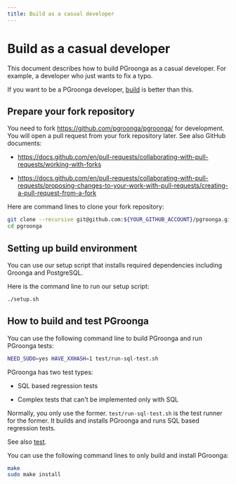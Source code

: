 ```yaml
---
title: Build as a casual developer
---
```


# Build as a casual developer

This document describes how to build PGroonga as a casual developer. For example, a developer who just wants to fix a typo.

If you want to be a PGroonga developer, [build](build.html) is better than this.

## Prepare your fork repository

You need to fork <https://github.com/pgroonga/pgroonga/> for development. You will open a pull request from your fork repository later. See also GitHub documents:

* <https://docs.github.com/en/pull-requests/collaborating-with-pull-requests/working-with-forks>

* <https://docs.github.com/en/pull-requests/collaborating-with-pull-requests/proposing-changes-to-your-work-with-pull-requests/creating-a-pull-request-from-a-fork>

Here are command lines to clone your fork repository:

```bash
git clone --recursive git@github.com:${YOUR_GITHUB_ACCOUNT}/pgroonga.git
cd pgroonga
```

## Setting up build environment

You can use our setup script that installs required dependencies including Groonga and PostgreSQL.

Here is the command line to run our setup script:

```bash
./setup.sh
```

## How to build and test PGroonga

You can use the following command line to build PGroonga and run PGroonga tests:

```bash
NEED_SUDO=yes HAVE_XXHASH=1 test/run-sql-test.sh
```

PGroonga has two test types:

  * SQL based regression tests

  * Complex tests that can't be implemented only with SQL

Normally, you only use the former. `test/run-sql-test.sh` is the test runner for the former. It builds and installs PGroonga and runs SQL based regression tests.

See also [test](test.html).

You can use the following command lines to only build and install PGroonga:

```bash
make
sudo make install
```

